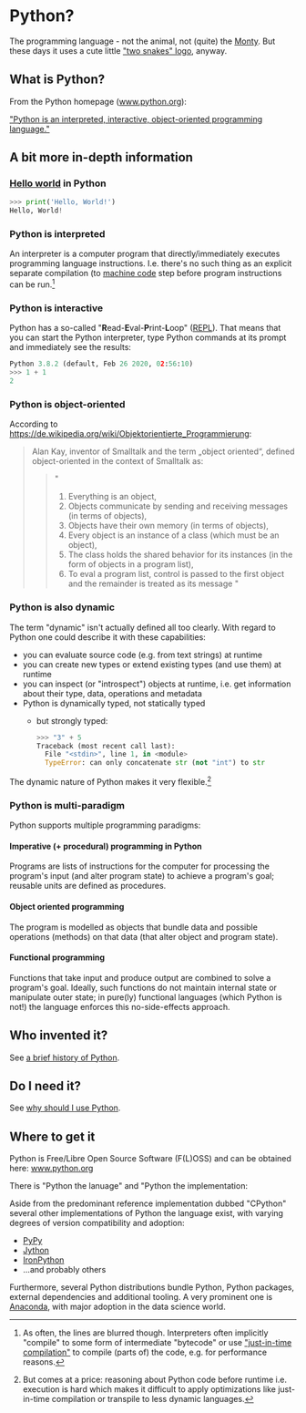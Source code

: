 # Python?

The programming language - not the animal, not (quite) the
[Monty](https://docs.python.org/3/faq/general.html#why-is-it-called-python).
But these days it uses a cute little
["two snakes" logo](https://www.python.org/community/logos/), anyway.


## What is Python?
From the Python homepage (www.python.org):

["Python is an interpreted, interactive, object-oriented programming language."](https://docs.python.org/3/faq/general.html#what-is-python)

## A bit more in-depth information

### [Hello world](../src/helloworld.py) in Python
``` python
>>> print('Hello, World!')
Hello, World!
```

### Python is interpreted

An interpreter is a computer program that directly/immediately executes
programming language instructions. I.e. there's no such thing as an explicit
separate compilation (to
[machine code](https://en.wikipedia.org/wiki/Machine_code) step before program
instructions can be run.[^interpreter]

[^interpreter]:
    As often, the lines are blurred though. Interpreters often implicitly
    "compile" to some form of intermediate "bytecode" or use ["just-in-time
    compilation"](https://en.wikipedia.org/wiki/Just-in-time_compilation)
    to compile (parts of) the code, e.g. for performance reasons. 



### Python is interactive
Python has a so-called "**R**ead-**E**val-**P**rint-**L**oop"
([REPL](https://en.wikipedia.org/wiki/Read%E2%80%93eval%E2%80%93print_loop)).
That means that you can start the Python interpreter, type Python commands at
its prompt and immediately see the results:

```python
Python 3.8.2 (default, Feb 26 2020, 02:56:10)
>>> 1 + 1
2
```

### Python is object-oriented
   
According to https://de.wikipedia.org/wiki/Objektorientierte_Programmierung: 

> Alan Kay, inventor of Smalltalk and the term „object oriented“, defined object-oriented in the context of Smalltalk as: 
> > "
> >  1. Everything is an object, 
> >  2. Objects communicate by sending and receiving messages (in terms of objects), 
> >  3. Objects have their own memory (in terms of objects), 
> >  4. Every object is an instance of a class (which must be an object), 
> >  5. The class holds the shared behavior for its instances (in the form of objects in a program list), 
> >  6. To eval a program list, control is passed to the first object and the remainder is treated as its message
> > "

### Python is also dynamic

The term "dynamic" isn't actually defined all too clearly. With regard to Python one could describe it with these capabilities:

 - you can evaluate source code (e.g. from text strings) at runtime
 - you can create new types or extend existing types (and use them) at runtime
 - you can inspect (or "introspect") objects at runtime, i.e. get information 
   about their type, data, operations and metadata
 - Python is dynamically typed, not statically typed
     - but strongly typed:

         ``` python
         >>> "3" + 5
         Traceback (most recent call last):
           File "<stdin>", line 1, in <module>
           TypeError: can only concatenate str (not "int") to str
         ```

The dynamic nature of Python makes it very flexible.[^python-dynamic]

[^python-dynamic]:
    But comes at a price: reasoning about Python code before runtime i.e. 
    execution is hard which makes it difficult to apply optimizations like
    just-in-time compilation or transpile to less dynamic languages.


### Python is multi-paradigm

Python supports multiple programming paradigms:

#### Imperative (+ procedural) programming in Python

Programs are lists of instructions for the computer for processing the
program's input (and alter program state) to achieve a program's goal;
reusable units are defined as procedures.

#### Object oriented programming
The program is modelled as objects that bundle data and possible operations
(methods) on that data (that alter object and program state).

#### Functional programming
Functions that take input and produce output are combined to solve a program's
goal. Ideally, such functions do not maintain internal state or manipulate
outer state; in pure(ly) functional languages (which Python is not!) the
language enforces this no-side-effects approach.


## Who invented it?
See [a brief history of Python](python-history.md).

## Do I need it?
See [why should I use Python](why-python.md).

## Where to get it

Python is Free/Libre Open Source Software (F(L)OSS) and can be obtained here: www.python.org

There is "Python the lanuage" and "Python the implementation:

Aside from the predominant reference implementation dubbed "CPython" several other implementations of Python the language exist, with varying degrees of version compatibility and adoption:

 - [PyPy](https://www.pypy.org/)
 - [Jython](https://www.jython.org/)
 - [IronPython](https://ironpython.net/)
 - ...and probably others

Furthermore, several Python distributions bundle Python, Python packages,
external dependencies and additional tooling. A very prominent one is 
[Anaconda](https://www.anaconda.com/), with major adoption in the data science
world.


